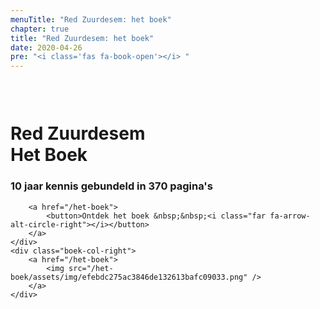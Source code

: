 ```yaml
---
menuTitle: "Red Zuurdesem: het boek"
chapter: true
title: "Red Zuurdesem: het boek"
date: 2020-04-26
pre: "<i class='fas fa-book-open'></i> "
---
```


<div class="boek-row" style="padding-top: 30px;">
    <div class="boek-col-left">
        <h1>Red Zuurdesem<br/> Het Boek</h1>
        <h3>10 jaar kennis gebundeld in 370 pagina's</h3>
        
        <a href="/het-boek">
            <button>Ontdek het boek &nbsp;&nbsp;<i class="far fa-arrow-alt-circle-right"></i></button>
        </a>
    </div>
    <div class="boek-col-right">
        <a href="/het-boek">
            <img src="/het-boek/assets/img/efebdc275ac3846de132613bafc09033.png" />
        </a>
    </div>
</div>
